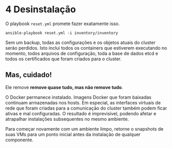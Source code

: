 # 4 Desinstalação

O playbook `reset.yml` promete fazer exatamente isso.

```
ansible-playbook reset.yml -i inventory/inventory
```

Sem um backup, todas as configurações e os objetos atuais do cluster serão perdidos. Isto inclui todos os containers que estiverem executando no momento, todos arquivos de configuração, toda a base de dados etcd e todos os certificados que foram criados para o cluster.

## Mas, cuidado!

Ele remove **remove quase tudo, mas não remove tudo**.

O Docker permanece instalado. Imagens Docker que foram baixadas continuam armazenadas nos hosts. Em especial, as interfaces virtuais de rede que foram criadas para a comunicação do cluster também podem ficar ativas e mal configuradas. O resultado é imprevisível, podendo afetar e atrapalhar instalações subsequentes no mesmo ambiente.

Para começar novamente com um ambiente limpo, retorne o snapshots de suas VMs para um ponto inicial antes da instalação de qualquer componente.


